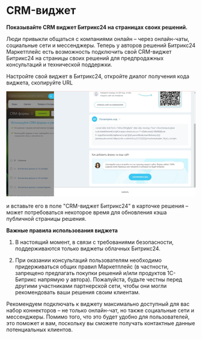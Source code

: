# CRM-виджет

**Показывайте CRM виджет Битрикс24 на страницах своих решений.**

Люди привыкли общаться с компаниями онлайн – через онлайн-чаты, социальные сети и мессенджеры. Теперь у авторов решений Битрикс24 Маркетплейс есть возможность подключить свой CRM-виджет Битрикс24 на страницы своих решений для предпродажных консультаций и технической поддержки.

Настройте свой виджет в Битрикс24, откройте диалог получения кода виджета, скопируйте URL

![alt-текст](_images/crm_widget.jpg)

и вставьте его в поле "CRM-виджет Битрикс24" в карточке решения – может потребоваться некоторое время для обновления кэша публичной страницы решения.

**Важные правила использования виджета**

1. В настоящий момент, в связи с требованиями безопасности, поддерживаются только виджеты облачных Битрикс24.

2. При оказании консультаций пользователям необходимо придерживаться общих правил Маркетплейс (в частности, запрещено предлагать покупки решений и/или продуктов 1С-Битрикс напрямую у автора). Пожалуйста, будьте честны перед другими участниками партнерской сети, чтобы они могли рекомендовать ваши решения своим клиентам.

Рекомендуем подключать к виджету максимально доступный для вас набор коннекторов – не только онлайн-чат, но также социальные сети и мессенджеры. Помимо того, что это будет удобно для пользователей, это поможет и вам, поскольку вы сможете получать контактные данные потенциальных клиентов.